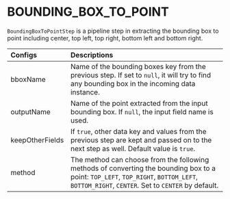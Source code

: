 # BOUNDING\_BOX\_TO\_POINT

`BoundingBoxToPointStep` is a pipeline step in extracting the bounding box to point including center, top left, top right, bottom left and bottom right. 

| Configs | Descriptions |
| :--- | :--- |
| bboxName | Name of the bounding boxes key from the previous step. If set to `null`, it will try to find any bounding box in the incoming data instance. |
| outputName | Name of the point extracted from the input bounding box. If `null`, the input field name is used. |
| keepOtherFields |  If `true`, other data key and values from the previous step are kept and passed on to the next step as well. Default value is `true`. |
| method | The method can choose from the following methods of converting the bounding box to a point: `TOP_LEFT`, `TOP_RIGHT`, `BOTTOM_LEFT`, `BOTTOM_RIGHT`, `CENTER`. Set to `CENTER` by default. |

